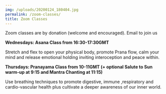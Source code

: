 ```yaml
---
img: /uploads/20200124_180404.jpg
permalink: /zoom-classes/
title: Zoom Classes
---
```

Zoom classes are by donation (welcome and encouraged). Email to join us

**Wednesdays: Asana Class from 16:30-17:30GMT** 

Stretch and flex to open your physical body, promote Prana flow, calm your mind and release emotional holding inviting interoception and peace within.

**Thursdays: Pranayama Class from 10-11GMT (+ optional Salute to Sun warm-up at 9:15 and Mantra Chanting at 11:15)**

Use breathing techniques to promote digestive, immune ,respiratory and cardio-vascular health plus cultivate a deeper awareness of our inner world.